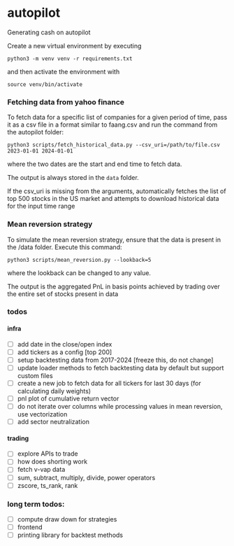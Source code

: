 # autopilot
Generating cash on autopilot

Create a new virtual environment by executing

`python3 -m venv venv -r requirements.txt`

and then activate the environment with

`source venv/bin/activate`

### Fetching data from yahoo finance

To fetch data for a specific list of companies for a given period of time, pass it as a csv file in a format similar to faang.csv
and run the command from the autopilot folder:

`python3 scripts/fetch_historical_data.py --csv_uri=/path/to/file.csv 2023-01-01 2024-01-01` 

where the two dates are the start and end time to fetch data.

The output is always stored in the `data` folder.

If the csv_uri is missing from the arguments, automatically fetches the list of top 500 stocks in the US market and attempts to download historical data for the input 
time range

### Mean reversion strategy

To simulate the mean reversion strategy, ensure that the data is present in the /data folder.
Execute this command:

`python3 scripts/mean_reversion.py --lookback=5`

where the lookback can be changed to any value.

The output is the aggregated PnL in basis points achieved by trading over the entire set of stocks present in data

### todos

#### infra 

- [ ] add date in the close/open index
- [ ] add tickers as a config [top 200]
- [ ] setup backtesting data from 2017-2024 [freeze this, do not change]
- [ ] update loader methods to fetch backtesting data by default but support custom files
- [ ] create a new job to fetch data for all tickers for last 30 days (for calculating daily weights)
- [ ] pnl plot of cumulative return vector
- [ ] do not iterate over columns while processing values in mean reversion, use vectorization
- [ ] add sector neutralization

#### trading

- [ ] explore APIs to trade
- [ ] how does shorting work
- [ ] fetch v-vap data
- [ ] sum, subtract, multiply, divide, power operators
- [ ] zscore, ts_rank, rank

### long term todos:

- [ ] compute draw down for strategies
- [ ] frontend
- [ ] printing library for backtest methods